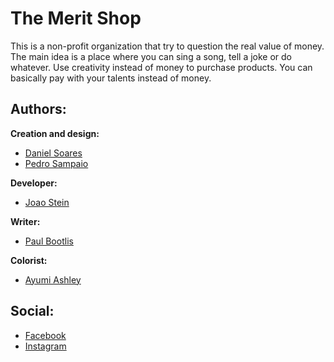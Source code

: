 # The Merit Shop

This is a non-profit organization that try to question the real value of money.
The main idea is a place where you can sing a song, tell a joke or do whatever. Use creativity instead of money to purchase products. You can basically pay with your talents instead of money.

## Authors:

**Creation and design:**
- [Daniel Soares](http://www.danielsoares.me)
- [Pedro Sampaio](http://www.pxs.m)

**Developer:**
- [Joao Stein](htttp://www.joaostein.com.br)

**Writer:**
- [Paul Bootlis](http://www.krop.com/paulbootlis/)

**Colorist:**
- [Ayumi Ashley](http://www.ayumiashley.com/)

## Social:

- [Facebook](https://www.facebook.com/themeritshop)
- [Instagram](http://instagram.com/themeritshop)
